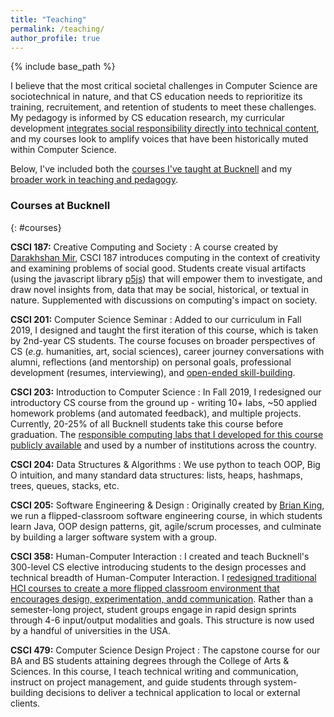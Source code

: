 ```yaml
---
title: "Teaching"
permalink: /teaching/
author_profile: true
---
```


{% include base_path %}
<link rel="stylesheet" href="{{ base_path }}/assets/css/pubstyle.css">
<script src="{{ base_path }}/assets/js/teachingSettings.js"></script>
<script src="{{ base_path }}/assets/js/listpubs.js"></script>

I believe that the most critical societal challenges in Computer Science are sociotechnical in nature, and that CS education needs to reprioritize its training, recruitement, and retention of students to meet these challenges. My pedagogy is informed by CS education research, my curricular development [integrates social responsibility directly into technical content](/projects/responsibleCS), and my courses look to amplify voices that have been historically muted within Computer Science. 

Below, I've included both the [courses I've taught at Bucknell](#courses) and my [broader work in teaching and pedagogy](#engagement).

### Courses at Bucknell
{: #courses}

**CSCI 187:** Creative Computing and Society 
: A course created by [Darakhshan Mir](http://eg.bucknell.edu/~djm056/), CSCI 187 introduces computing in the context of creativity and examining problems of social good. Students create visual artifacts (using the javascript library [p5js](https://p5js.org/)) that will empower them to investigate, and draw novel insights from, data that may be social, historical, or textual in nature. Supplemented with discussions on computing's impact on society.

**CSCI 201:** Computer Science Seminar 
: Added to our curriculum in Fall 2019, I designed and taught the first iteration of this course, which is taken by 2nd-year CS students. The course focuses on broader perspectives of CS (_e.g._ humanities, art, social sciences), career journey conversations with alumni, reflections (and mentorship) on personal goals, professional development (resumes, interviewing), and [open-ended skill-building](https://drive.google.com/file/d/1c37Do_tjeBOvdIvmrkHs1H4UaUVt_hKs/view?usp=sharing). 

**CSCI 203:** Introduction to Computer Science 
: In Fall 2019, I redesigned our introductory CS course from the ground up - writing 10+ labs, ~50 applied homework problems (and automated feedback), and multiple projects. Currently, 20-25% of all Bucknell students take this course before graduation. The [responsible computing labs that I developed for this course publicly available](#responsibleCS_site) and used by a number of institutions across the country. 

**CSCI 204:** Data Structures & Algorithms 
: We use python to teach OOP, Big O intuition, and many standard data structures: lists, heaps, hashmaps, trees, queues, stacks, etc. 

**CSCI 205:** Software Engineering & Design 
: Originally created by [Brian King](https://www.bucknell.edu/fac-staff/brian-king), we run a flipped-classroom software engineering course, in which students learn Java, OOP design patterns, git, agile/scrum processes, and culminate by building a larger software system with a group. 

**CSCI 358:** Human-Computer Interaction 
: I created and teach Bucknell's 300-level CS elective introducing students to the design processes and technical breadth of Human-Computer Interaction. I [redesigned traditional HCI courses to create a more flipped classroom environment that encourages design, experimentation, andd communication](https://medium.com/bucknell-hci/creating-a-flipped-hci-course-to-encourage-design-experimentation-and-communication-27dffe615cf5). Rather than a semester-long project, student groups engage in rapid design sprints through 4-6 input/output modalities and goals. This structure is now used by a handful of universities in the USA. 

**CSCI 479:** Computer Science Design Project
: The capstone course for our BA and BS students attaining degrees through the College of Arts & Sciences. In this course, I teach technical writing and communication, instruct on project management, and guide students through system-building decisions to deliver a technical application to local or external clients. 


<!-- <div id="highlights"></div> -->

<div id="engagement"></div>  





